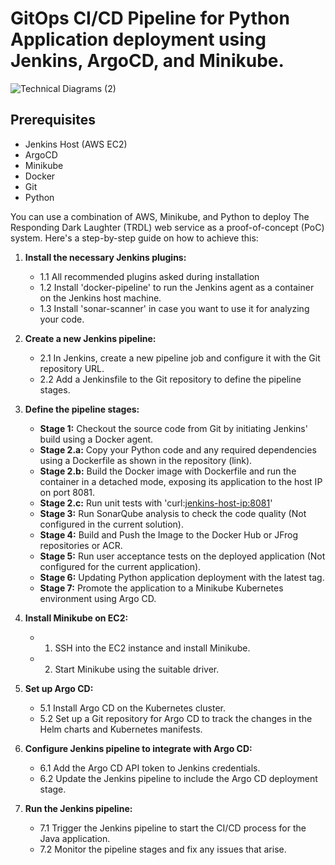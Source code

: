 # GitOps CI/CD Pipeline for Python Application deployment using Jenkins, ArgoCD, and Minikube.
![Technical Diagrams (2)](https://github.com/NavazishS/test/assets/72895399/b765bb31-d997-4249-8df2-4f711ddf61fc)

## Prerequisites

- Jenkins Host (AWS EC2)
- ArgoCD
- Minikube
- Docker
- Git
- Python

You can use a combination of AWS, Minikube, and Python to deploy The Responding Dark Laughter (TRDL) web service as a proof-of-concept (PoC) system. Here's a step-by-step guide on how to achieve this:

1. **Install the necessary Jenkins plugins:**
   - 1.1 All recommended plugins asked during installation
   - 1.2 Install 'docker-pipeline' to run the Jenkins agent as a container on the Jenkins host machine.
   - 1.3 Install 'sonar-scanner' in case you want to use it for analyzing your code.

2. **Create a new Jenkins pipeline:**
   - 2.1 In Jenkins, create a new pipeline job and configure it with the Git repository URL.
   - 2.2 Add a Jenkinsfile to the Git repository to define the pipeline stages.

3. **Define the pipeline stages:**
   - **Stage 1:** Checkout the source code from Git by initiating Jenkins' build using a Docker agent.
   - **Stage 2.a:** Copy your Python code and any required dependencies using a Dockerfile as shown in the repository (link).
   - **Stage 2.b:** Build the Docker image with Dockerfile and run the container in a detached mode, exposing its application to the host IP on port 8081.
   - **Stage 2.c:** Run unit tests with 'curl:<jenkins-host-ip:8081>'
   - **Stage 3:** Run SonarQube analysis to check the code quality (Not configured in the current solution).
   - **Stage 4:** Build and Push the Image to the Docker Hub or JFrog repositories or ACR.
   - **Stage 5:** Run user acceptance tests on the deployed application (Not configured for the current application).
   - **Stage 6:** Updating Python application deployment with the latest tag.
   - **Stage 7:** Promote the application to a Minikube Kubernetes environment using Argo CD.
	
4. **Install Minikube on EC2:**
   - 1. SSH into the EC2 instance and install Minikube.
   - 2. Start Minikube using the suitable driver.

5. **Set up Argo CD:**
   - 5.1 Install Argo CD on the Kubernetes cluster.
   - 5.2 Set up a Git repository for Argo CD to track the changes in the Helm charts and Kubernetes manifests.

6. **Configure Jenkins pipeline to integrate with Argo CD:**
   - 6.1 Add the Argo CD API token to Jenkins credentials.
   - 6.2 Update the Jenkins pipeline to include the Argo CD deployment stage.

7. **Run the Jenkins pipeline:**
   - 7.1 Trigger the Jenkins pipeline to start the CI/CD process for the Java application.
   - 7.2 Monitor the pipeline stages and fix any issues that arise.


